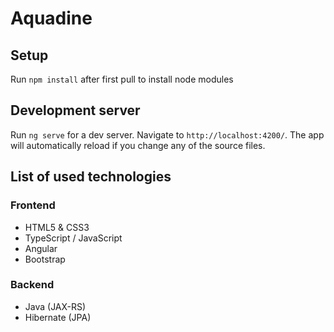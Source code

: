 # Aquadine

## Setup
Run `npm install` after first pull to install node modules

## Development server

Run `ng serve` for a dev server. Navigate to `http://localhost:4200/`. The app will automatically reload if you change any of the source files.

## List of used technologies
### Frontend
* HTML5 & CSS3
* TypeScript / JavaScript
* Angular
* Bootstrap


### Backend
* Java (JAX-RS)
* Hibernate (JPA)

